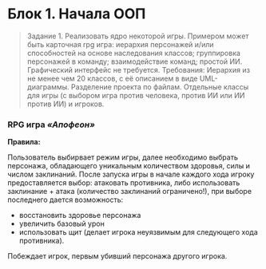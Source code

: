 # Блок 1. Начала ООП

>Задание 1. Реализовать ядро некоторой игры. 
Примером может быть карточная rpg игра: иерархия персонажей и/или способностей на основе наследования классов; группировка персонажей в команду; взаимодействие команд; простой ИИ. Графический интерфейс не требуется.
Требования: Иерархия из не менее чем 20 классов, с её описанием в виде UML-диаграммы. Разделение проекта по файлам. Отдельные классы для игры (с выбором игра против человека, против ИИ или ИИ против ИИ) и игроков. 

### RPG игра ___«Апофеон»___

__Правила:__ 

Пользователь выбирвает режим игры, далее необходимо выбрать персонажа, обладающего уникальным количеством здоровья, силы и числом заклинаний.
После запуска игры в начале каждого хода игроку предоставляется выбор: атаковать противника, либо использовать заклинание + атака (количество заклинаний ограничено!),
при выборе последнего дается возможность:
+ восстановить здоровье персонажа
+ увеличить базовый урон
+ использовать щит (делает игрока неуязвимым для следующего хода противника). 

Побеждает игрок, первым убивший персонажа другого игрока.
